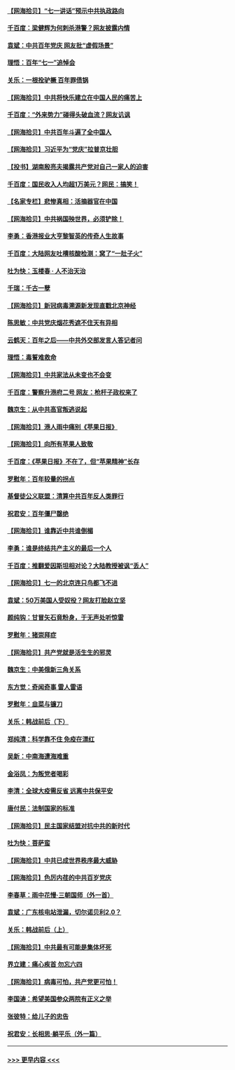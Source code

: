 #### [【网海拾贝】“七一讲话”预示中共执政路向](../pages/nsc993/n13066434.md?t=07050451) 
#### [千百度：梁健辉为何刺杀港警？网友披露内情](../pages/nsc993/n13066979.md?t=07050451) 
#### [袁斌：中共百年党庆 网友批“虚假场景”](../pages/nsc993/n13066385.md?t=07050451) 
#### [理悟：百年“七一”追悼会](../pages/nsc993/n13066106.md?t=07050451) 
#### [关乐：一根拴驴橛 百年罪债锅](../pages/nsc993/n13066089.md?t=07050451) 
#### [【网海拾贝】中共将快乐建立在中国人民的痛苦上](../pages/nsc993/n13064939.md?t=07050451) 
#### [千百度：“外来势力”碰得头破血流？网友讥讽](../pages/nsc993/n13064878.md?t=07050451) 
#### [【网海拾贝】中共百年斗遍了全中国人](../pages/nsc993/n13060020.md?t=07050451) 
#### [【网海拾贝】习近平为“党庆”拉普京壮胆](../pages/nsc993/n13057781.md?t=07050451) 
#### [【投书】湖南殷亮夫揭露共产党对自己一家人的迫害](../pages/nsc993/n13057744.md?t=07050451) 
#### [千百度：国民收入人均超1万美元？网民：搞笑！](../pages/nsc993/n13057692.md?t=07050451) 
#### [【名家专栏】悲惨真相：活摘器官在中国](../pages/nsc993/n13056611.md?t=07050451) 
#### [【网海拾贝】中共祸国殃世界，必须铲除！](../pages/nsc993/n13056011.md?t=07050451) 
#### [李勇：香港报业大亨黎智英的传奇人生故事](../pages/nsc993/n13055258.md?t=07050451) 
#### [千百度：大陆网友吐槽核酸检测：窝了“一肚子火”](../pages/nsc993/n13055194.md?t=07050451) 
#### [吐为快：玉楼春 · 人不治天治](../pages/nsc993/n13054028.md?t=07050451) 
#### [千瑞：千古一孽](../pages/nsc993/n13054016.md?t=07050451) 
#### [【网海拾贝】新冠病毒溯源新发现直戳北京神经](../pages/nsc993/n13052425.md?t=07050451) 
#### [陈思敏：中共党庆烟花秀遮不住天有异相](../pages/nsc993/n13052020.md?t=07050451) 
#### [云鹤天：百年之后——中共外交部发言人答记者问](../pages/nsc993/n13051604.md?t=07050451) 
#### [理悟：毒誓难救命](../pages/nsc993/n13051601.md?t=07050451) 
#### [【网海拾贝】中共家法从未变也不会变](../pages/nsc993/n13050366.md?t=07050451) 
#### [千百度：警察升港府二号 网友：枪杆子政权来了](../pages/nsc993/n13050261.md?t=07050451) 
#### [魏京生：从中共高官叛逃说起](../pages/nsc993/n13048997.md?t=07050451) 
#### [【网海拾贝】港人雨中痛别《苹果日报》](../pages/nsc993/n13048941.md?t=07050451) 
#### [【网海拾贝】向所有苹果人致敬](../pages/nsc993/n13046795.md?t=07050451) 
#### [千百度：《苹果日报》不在了，但“苹果精神”长存](../pages/nsc993/n13046703.md?t=07050451) 
#### [罗慰年：百年较量的拐点](../pages/nsc993/n13046542.md?t=07050451) 
#### [基督徒公义联盟：清算中共百年反人类罪行](../pages/nsc993/n13046499.md?t=07050451) 
#### [祝君安：百年僵尸罄绝](../pages/nsc993/n13045595.md?t=07050451) 
#### [【网海拾贝】谁靠近中共谁倒楣](../pages/nsc993/n13044667.md?t=07050451) 
#### [李勇：谁是终结共产主义的最后一个人](../pages/nsc993/n13044397.md?t=07050451) 
#### [千百度：推翻爱因斯坦相对论？大陆教授被讽“丢人”](../pages/nsc993/n13043908.md?t=07050451) 
#### [【网海拾贝】七一的北京连只鸟都飞不进](../pages/nsc993/n13041377.md?t=07050451) 
#### [袁斌：50万美国人受奴役？网友打脸赵立坚](../pages/nsc993/n13041330.md?t=07050451) 
#### [颜纯钩：甘冒矢石竟粉身，于无声处听惊雷](../pages/nsc993/n13041140.md?t=07050451) 
#### [罗慰年：猪崇拜症](../pages/nsc993/n13041071.md?t=07050451) 
#### [【网海拾贝】共产党就是活生生的邪灵](../pages/nsc993/n13036627.md?t=07050451) 
#### [魏京生：中美俄新三角关系](../pages/nsc993/n13035986.md?t=07050451) 
#### [东方觉：奇闻奇事 雷人雷语](../pages/nsc993/n13035878.md?t=07050451) 
#### [罗慰年：韭菜与镰刀](../pages/nsc993/n13034374.md?t=07050451) 
#### [关乐：韩战前后（下）](../pages/nsc993/n13034113.md?t=07050451) 
#### [郑纯清：科学靠不住 免疫在漂红](../pages/nsc993/n13034093.md?t=07050451) 
#### [吴新：中南海遭海难重](../pages/nsc993/n13034084.md?t=07050451) 
#### [金浴凤：为叛党者喝彩](../pages/nsc993/n13034058.md?t=07050451) 
#### [李清：全球大疫需反省 远离中共保平安](../pages/nsc993/n13033784.md?t=07050451) 
#### [唐付民：法制国家的标准](../pages/nsc993/n13032944.md?t=07050451) 
#### [【网海拾贝】民主国家结盟对抗中共的新时代](../pages/nsc993/n13031717.md?t=07050451) 
#### [吐为快：菩萨蛮](../pages/nsc993/n13030033.md?t=07050451) 
#### [【网海拾贝】中共已成世界秩序最大威胁](../pages/nsc993/n13028138.md?t=07050451) 
#### [【网海拾贝】色厉内荏的中共百岁党庆](../pages/nsc993/n13025582.md?t=07050451) 
#### [李春草：雨中花慢‧三朝国师（外一首）](../pages/nsc993/n13025567.md?t=07050451) 
#### [袁斌：广东核电站泄漏，切尔诺贝利2.0？](../pages/nsc993/n13025475.md?t=07050451) 
#### [关乐：韩战前后（上）](../pages/nsc993/n13025387.md?t=07050451) 
#### [【网海拾贝】中共最有可能是集体坏死](../pages/nsc993/n13023101.md?t=07050451) 
#### [界立建：痛心疾首 勿忘六四](../pages/nsc993/n13022339.md?t=07050451) 
#### [【网海拾贝】病毒可怕，共产党更可怕！](../pages/nsc993/n13020728.md?t=07050451) 
#### [李国涛：希望美国参众两院有正义之举](../pages/nsc993/n13020674.md?t=07050451) 
#### [张彼特：给儿子的忠告](../pages/nsc993/n13018934.md?t=07050451) 
#### [祝君安：长相思‧躺平乐（外一篇）](../pages/nsc993/n13018923.md?t=07050451) 

----
#### [ >>> 更早内容 <<< ](../indexes/nsc993-earlier.md)
